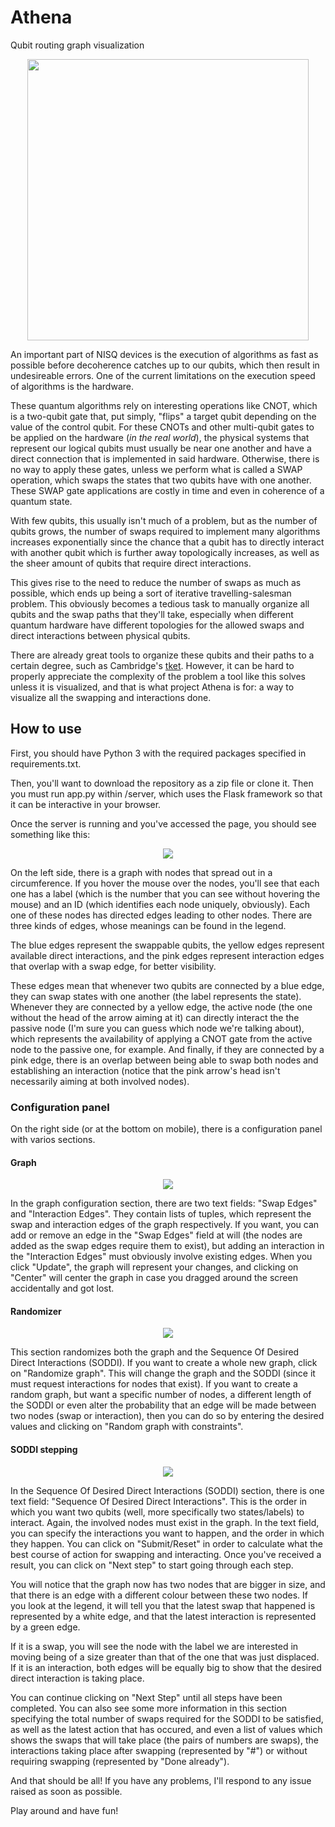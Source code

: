 # Athena
Qubit routing graph visualization
<p align="center">
  <img width=450 src="https://github.com/MIBbrandon/Athena/blob/main/media/images/projectAthena2.png" />
</p>

An important part of NISQ devices is the execution of algorithms as fast as possible before decoherence catches up to our qubits, which then result in undesireable errors. One of the current limitations on the execution speed of algorithms is the hardware.

These quantum algorithms rely on interesting operations like CNOT, which is a two-qubit gate that, put simply, "flips" a target qubit depending on the value of the control qubit. For these CNOTs and other multi-qubit gates to be applied on the hardware (_in the real world_), the physical systems that represent our logical qubits must usually be near one another and have a direct connection that is implemented in said hardware. Otherwise, there is no way to apply these gates, unless we perform what is called a SWAP operation, which swaps the states that two qubits have with one another. These SWAP gate applications are costly in time and even in coherence of a quantum state.

With few qubits, this usually isn't much of a problem, but as the number of qubits grows, the number of swaps required to implement many algorithms increases exponentially since the chance that a qubit has to directly interact with another qubit which is further away topologically increases, as well as the sheer amount of qubits that require direct interactions.

This gives rise to the need to reduce the number of swaps as much as possible, which ends up being a sort of iterative travelling-salesman problem. This obviously becomes a tedious task to manually organize all qubits and the swap paths that they'll take, especially when different quantum hardware have different topologies for the allowed swaps and direct interactions between physical qubits.

There are already great tools to organize these qubits and their paths to a certain degree, such as Cambridge's [tket](https://cqcl.github.io/pytket/build/html/index.html). However, it can be hard to properly appreciate the complexity of the problem a tool like this solves unless it is visualized, and that is what project Athena is for: a way to visualize all the swapping and interactions done.


## How to use
First, you should have Python 3 with the required packages specified in requirements.txt.

Then, you'll want to download the repository as a zip file or clone it. Then you must run app.py within /server, which uses the Flask framework so that it can be interactive in your browser.

Once the server is running and you've accessed the page, you should see something like this:

<p align="center">
  <img src="https://github.com/MIBbrandon/Athena/blob/main/media/gifs/ath-show_landing.gif" />
</p>

On the left side, there is a graph with nodes that spread out in a circumference. If you hover the mouse over the nodes, you'll see that each one has a label (which is the number that you can see without hovering the mouse) and an ID (which identifies each node uniquely, obviously). Each one of these nodes has directed edges leading to other nodes. There are three kinds of edges, whose meanings can be found in the legend.

The blue edges represent the swappable qubits, the yellow edges represent available direct interactions, and the pink edges represent interaction edges that overlap with a swap edge, for better visibility. 

These edges mean that whenever two qubits are connected by a blue edge, they can swap states with one another (the label represents the state). Whenever they are connected by a yellow edge, the active node (the one without the head of the arrow aiming at it) can directly interact the the passive node (I'm sure you can guess which node we're talking about), which represents the availability of applying a CNOT gate from the active node to the passive one, for example. And finally, if they are connected by a pink edge, there is an overlap between being able to swap both nodes and establishing an interaction (notice that the pink arrow's head isn't necessarily aiming at both involved nodes).

### Configuration panel
On the right side (or at the bottom on mobile), there is a configuration panel with varios sections.

#### Graph

<p align="center">
  <img src="https://github.com/MIBbrandon/Athena/blob/main/media/gifs/ath-show_graph.gif" />
</p>

In the graph configuration section, there are two text fields: "Swap Edges" and "Interaction Edges". They contain lists of tuples, which represent the swap and interaction edges of the graph respectively. If you want, you can add or remove an edge in the "Swap Edges" field at will (the nodes are added as the swap edges require them to exist), but adding an interaction in the "Interaction Edges" must obviously involve existing edges. When you click "Update", the graph will represent your changes, and clicking on "Center" will center the graph in case you dragged around the screen accidentally and got lost.

#### Randomizer

<p align="center">
  <img src="https://github.com/MIBbrandon/Athena/blob/main/media/gifs/ath-show_randomizer.gif" />
</p>

This section randomizes both the graph and the Sequence Of Desired Direct Interactions (SODDI). If you want to create a whole new graph, click on "Randomize graph". This will change the graph and the SODDI (since it must request interactions for nodes that exist). If you want to create a random graph, but want a specific number of nodes, a different length of the SODDI or even alter the probability that an edge will be made between two nodes (swap or interaction), then you can do so by entering the desired values and clicking on "Random graph with constraints".

#### SODDI stepping

<p align="center">
  <img src="https://github.com/MIBbrandon/Athena/blob/main/media/gifs/ath-show_soddi.gif" />
</p>

In the Sequence Of Desired Direct Interactions (SODDI) section, there is one text field: "Sequence Of Desired Direct Interactions". This is the order in which you want two qubits (well, more specifically two states/labels) to interact. Again, the involved nodes must exist in the graph. In the text field, you can specify the interactions you want to happen, and the order in which they happen. You can click on "Submit/Reset" in order to calculate what the best course of action for swapping and interacting. Once you've received a result, you can click on "Next step" to start going through each step.

You will notice that the graph now has two nodes that are bigger in size, and that there is an edge with a different colour between these two nodes. If you look at the legend, it will tell you that the latest swap that happened is represented by a white edge, and that the latest interaction is represented by a green edge.

If it is a swap, you will see the node with the label we are interested in moving being of a size greater than that of the one that was just displaced. If it is an interaction, both edges will be equally big to show that the desired direct interaction is taking place.

You can continue clicking on "Next Step" until all steps have been completed. You can also see some more information in this section specifying the total number of swaps required for the SODDI to be satisfied, as well as the latest action that has occured, and even a list of values which shows the swaps that will take place (the pairs of numbers are swaps), the interactions taking place after swapping (represented by "#") or without requiring swapping (represented by "Done already").

And that should be all! If you have any problems, I'll respond to any issue raised as soon as possible.

Play around and have fun!
